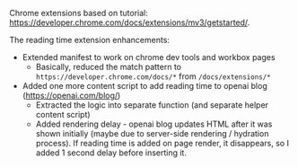 Chrome extensions based on tutorial: https://developer.chrome.com/docs/extensions/mv3/getstarted/.

The reading time extension enhancements:
* Extended manifest to work on chrome dev tools and workbox pages
  * Basically, reduced the match pattern to `https://developer.chrome.com/docs/*` from `/docs/extensions/*`
* Added one more content script to add reading time to openai blog (https://openai.com/blog/)
  * Extracted the logic into separate function (and separate helper content script)
  * Added rendering delay - openai blog updates HTML after it was shown initially (maybe due to server-side rendering / hydration process). If reading time is added on page render, it disappears, so I added 1 second delay before inserting it.
